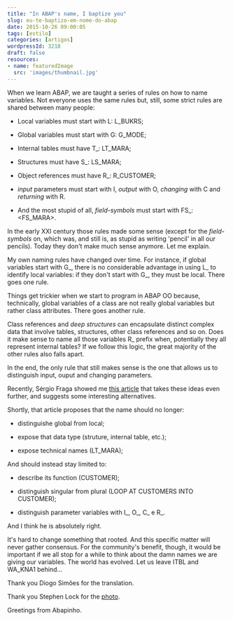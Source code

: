 ```yaml
---
title: "In ABAP's name, I baptize you"
slug: eu-te-baptizo-em-nome-do-abap
date: 2015-10-26 09:00:05
tags: [estilo]
categories: [artigos]
wordpressId: 3218
draft: false
resources:
- name: featuredImage
  src: 'images/thumbnail.jpg'
---
```

When we learn ABAP, we are taught a series of rules on how to name variables. Not everyone uses the same rules but, still, some strict rules are shared between many people:

  * Local variables must start with L: L_BUKRS;

  * Global variables must start with G: G_MODE;

  * Internal tables must have T_: LT_MARA;

  * Structures must have S_: LS_MARA;

  * Object references must have R_: R_CUSTOMER;

  * _input_ parameters must start with I, _output_ with O, _changing_ with C and _returning_ with R.

  * And the most stupid of all, _field-symbols_ must start with FS_: <FS_MARA>.

In the early XXI century those rules made some sense (except for the _field-symbols_ on, which was, and still is, as stupid as writing 'pencil' in all our pencils). Today they don't make much sense anymore. Let me explain.

<!--more-->

My own naming rules have changed over time. For instance, if global variables start with G_, there is no considerable advantage in using L_ to identify local variables: if they don't start with G_, they must be local. There goes one rule.

Things get trickier when we start to program in ABAP OO because, technically, global variables of a class are not really global variables but rather class attributes. There goes another rule.

Class references and _deep structures_ can encapsulate distinct complex data that involve tables, structures, other class references and so on. Does it make sense to name all those variables R_ prefix when, potentially they all represent internal tables? If we follow this logic, the great majority of the other rules also falls apart.

In the end, the only rule that still makes sense is the one that allows us to distinguish input, ouput and changing parameters.

Recently, Sérgio Fraga showed me [this article][1] that takes these ideas even further, and suggests some interesting alternatives.

Shortly, that article proposes that the name should no longer:

  * distinguishe global from local;

  * expose that data type (struture, internal table, etc.);

  * expose technical names (LT_MARA);

And should instead stay limited to:

  * describe its function (CUSTOMER);

  * distinguish singular from plural (LOOP AT CUSTOMERS INTO CUSTOMER);

  * distinguish parameter variables with I_, O_, C_ e R_.

And I think he is absolutely right.

It's hard to change something that rooted. And this specific matter will never gather consensus. For the community's benefit, though, it would be important if we all stop for a while to think about the damn names we are giving our variables. The world has evolved. Let us leave ITBL and WA_KNA1 behind...

Thank you Diogo Simões for the translation.

Thank you Stephen Lock for the [photo][2].

Greetings from Abapinho.

   [1]: http://scn.sap.com/community/abap/blog/2015/09/22/hungarian-beginners-course--a-polemic-scripture-against-hungarian-notation
   [2]: https://www.flickr.com/photos/stephendl/2212818035
